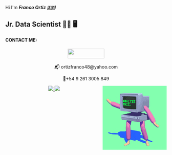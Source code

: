 Hi I'm ***Franco Ortiz 🇦🇷***! 
## Jr. Data Scientist 👨‍🔬 🖥️
#### **CONTACT ME**:
<!-- contact --> 
<div style="display: inline_block" align="center">
<a href="https://www.linkedin.com/in/ortizfranco-" target="_blank"><img src="https://img.shields.io/badge/linkedin-%230077B5.svg?&style=for-the-badge&logo=linkedin&logoColor=white" height="30" width="114"></a>
<p>📬 ortizfranco48@yahoo.com<p/>
<p>📱+54 9 261 3005 849<p/>

 
  <!-- gif 1 --> 
  <div align="right" style="display: inline_block">
    <img src="https://github.com/ortizfram/ortizfram/blob/main/analize%20this.gif" align="right" widt=200px>
  </div>
</div>

<!-- stats -->
<div align="center">
  <a href="https://github.com/ortizfram">
    <img height="180em" src="https://github-readme-stats.vercel.app/api?username=ortizfram&show_icons=true&theme=merko&include_all_commits=true&count_private=true"/>
    <img height="180em" src="https://github-readme-stats.vercel.app/api/top-langs/?username=ortizfram&layout=compact&langs_count=7&theme=merko"/>
</div>
                  

